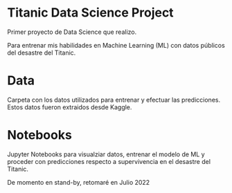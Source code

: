 # Titanic Data Science Project
Primer proyecto de Data Science que realizo.

Para entrenar mis habilidades en Machine Learning (ML) con datos públicos del desastre del Titanic.

# Data
Carpeta con los datos utilizados para entrenar y efectuar las predicciones. Estos datos fueron extraidos desde Kaggle.

# Notebooks
Jupyter Notebooks para visualziar datos, entrenar el modelo de ML y proceder con predicciones respecto a supervivencia en el desastre del Titanic.

De momento en stand-by, retomaré en Julio 2022
